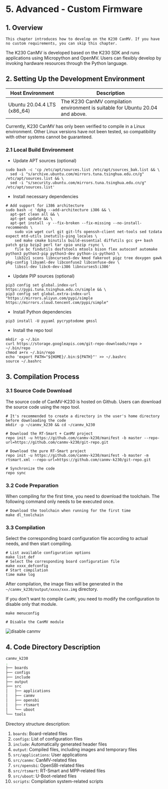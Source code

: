 # 5. Advanced - Custom Firmware

## 1. Overview

```{note}
This chapter introduces how to develop on the K230 CanMV. If you have no custom requirements, you can skip this chapter.
```

The K230 CanMV is developed based on the K230 SDK and runs applications using Micropython and OpenMV. Users can flexibly develop by invoking hardware resources through the Python language.

## 2. Setting Up the Development Environment

| Host Environment           | Description                                |
| -------------------------- | ------------------------------------------ |
| Ubuntu 20.04.4 LTS (x86_64) | The K230 CanMV compilation environment is suitable for Ubuntu 20.04 and above. |

Currently, K230 CanMV has only been verified to compile in a Linux environment. Other Linux versions have not been tested, so compatibility with other systems cannot be guaranteed.

### 2.1 Local Build Environment

- Update APT sources (optional)

```shell
sudo bash -c 'cp /etc/apt/sources.list /etc/apt/sources_bak.list && \
  sed -i "s/archive.ubuntu.com/mirrors.tuna.tsinghua.edu.cn/g" /etc/apt/sources.list && \
  sed -i "s/security.ubuntu.com/mirrors.tuna.tsinghua.edu.cn/g" /etc/apt/sources.list'
```

- Install necessary dependencies

```shell
# Add support for i386 architecture
sudo bash -c 'dpkg --add-architecture i386 && \
  apt-get clean all && \
  apt-get update && \
  apt-get install -y --fix-broken --fix-missing --no-install-recommends \
    sudo vim wget curl git git-lfs openssh-client net-tools sed tzdata expect mtd-utils inetutils-ping locales \
    sed make cmake binutils build-essential diffutils gcc g++ bash patch gzip bzip2 perl tar cpio unzip rsync \
    file bc findutils dosfstools mtools bison flex autoconf automake python3 python3-pip python3-dev python-is-python3 \
    lib32z1 scons libncurses5-dev kmod fakeroot pigz tree doxygen gawk pkg-config libyaml-dev libconfuse2 libconfuse-dev \
    libssl-dev libc6-dev-i386 libncurses5:i386'
```

- Update PIP sources (optional)

```shell
pip3 config set global.index-url https://pypi.tuna.tsinghua.edu.cn/simple && \
pip3 config set global.extra-index-url "https://mirrors.aliyun.com/pypi/simple https://mirrors.cloud.tencent.com/pypi/simple"
```

- Install Python dependencies

```shell
pip3 install -U pyyaml pycryptodome gmssl
```

- Install the repo tool

```shell
mkdir -p ~/.bin
curl https://storage.googleapis.com/git-repo-downloads/repo > ~/.bin/repo
chmod a+rx ~/.bin/repo
echo 'export PATH="${HOME}/.bin:${PATH}"' >> ~/.bashrc
source ~/.bashrc
```

## 3. Compilation Process

### 3.1 Source Code Download

The source code of CanMV-K230 is hosted on Github. Users can download the source code using the repo tool.

```shell
# It's recommended to create a directory in the user's home directory before downloading the code
mkdir -p ~/canmv_k230 && cd ~/canmv_k230

# Download the RT-Smart + CanMV project
repo init -u https://github.com/canmv-k230/manifest -b master --repo-url=https://github.com/canmv-k230/git-repo.git

# Download the pure RT-Smart project
repo init -u https://github.com/canmv-k230/manifest -b master -m rtsmart.xml --repo-url=https://github.com/canmv-k230/git-repo.git

# Synchronize the code
repo sync
```

### 3.2 Code Preparation

When compiling for the first time, you need to download the toolchain. The following command only needs to be executed once.

```shell
# Download the toolchain when running for the first time
make dl_toolchain
```

### 3.3 Compilation

Select the corresponding board configuration file according to actual needs, and then start compiling.

```shell
# List available configuration options
make list_def 
# Select the corresponding board configuration file
make xxxx_defconfig 
# Start compilation
time make log
```

After compilation, the image files will be generated in the `~/canmv_k230/output/xxxx/xxx.img` directory.

If you don't want to compile `CanMV`, you need to modify the configuration to disable only that module.

```shell
make menuconfig

# Disable the CanMV module
```

![disable canmv](https://www.kendryte.com/api/post/attachment?id=440)

## 4. Code Directory Description

```sh
canmv_k230
.
├── boards
├── configs
├── include
├── output
├── src
│   ├── applications
│   ├── canmv
│   ├── opensbi
│   ├── rtsmart
│   └── uboot
└── tools
```

Directory structure description:

1. `boards`: Board-related files
1. `configs`: List of configuration files
1. `include`: Automatically generated header files
1. `output`: Compiled files, including images and temporary files
1. `src/applications`: User applications
1. `src/canmv`: CanMV-related files
1. `src/opensbi`: OpenSBI-related files
1. `src/rtsmart`: RT-Smart and MPP-related files
1. `src/uboot`: U-Boot-related files
1. `scripts`: Compilation system-related scripts
